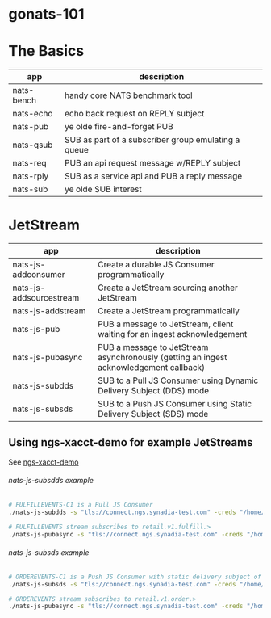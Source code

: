 # gonats-101

# The Basics

| app | description |
|-----|-----|
| nats-bench | handy core NATS benchmark tool |
| nats-echo | echo back request on REPLY subject |
| nats-pub | ye olde fire-and-forget PUB |
| nats-qsub | SUB as part of a subscriber group emulating a queue |
| nats-req | PUB an api request message w/REPLY subject |
| nats-rply | SUB as a service api and PUB a reply message |
| nats-sub | ye olde SUB interest |

# JetStream

| app                     | description                                                                              |
|-------------------------|------------------------------------------------------------------------------------------|
| nats-js-addconsumer     | Create a durable JS Consumer programmatically                                            |
| nats-js-addsourcestream | Create a JetStream sourcing another JetStream                                            |
| nats-js-addstream       | Create a JetStream programmatically                                                      |
| nats-js-pub             | PUB a message to JetStream, client waiting for an ingest acknowledgement                 |
| nats-js-pubasync        | PUB a message to JetStream asynchronously (getting an ingest acknowledgement callback)   |
| nats-js-subdds          | SUB to a Pull JS Consumer using Dynamic Delivery Subject (DDS) mode                      |
| nats-js-subsds          | SUB to a Push JS Consumer using Static Delivery Subject (SDS) mode                       |         

## Using ngs-xacct-demo for example JetStreams

See [ngs-xacct-demo](https://github.com/ConnectEverything/ngs-xacct-demo)

###### nats-js-subsdds example
```bash
# FULFILLEVENTS-C1 is a Pull JS Consumer
./nats-js-subdds -s "tls://connect.ngs.synadia-test.com" -creds "/home/todd/.nkeys/creds/test-syn/todd-test-a/test-ash.creds" FULFILLEVENTS FULFILLEVENTS-C1

# FULFILLEVENTS stream subscribes to retail.v1.fulfill.>
./nats-js-pubasync -s "tls://connect.ngs.synadia-test.com" -creds "/home/todd/.nkeys/creds/test-syn/todd-test-a/test-ash.creds" "retail.v1.fulfill.completed" "Fulfill for order 1234 completed!"
```

###### nats-js-subsds example
```bash
# ORDEREVENTS-C1 is a Push JS Consumer with static delivery subject of deliver.retail.v1.order.events and deliver group of order-processor
./nats-js-subsds -s "tls://connect.ngs.synadia-test.com" -creds "/home/todd/.nkeys/creds/test-syn/todd-test-a/test-ash.creds" ORDEREVENTS ORDEREVENTS-C1

# ORDEREVENTS stream subscribes to retail.v1.order.>
./nats-js-pubasync -s "tls://connect.ngs.synadia-test.com" -creds "/home/todd/.nkeys/creds/test-syn/todd-test-a/test-ash.creds" "retail.v1.order.captured" "Captured order 1234!"
```
